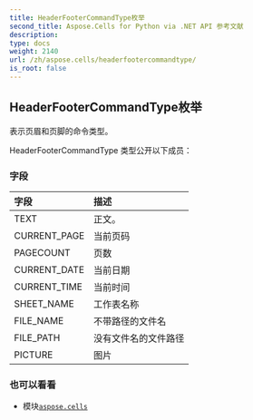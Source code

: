 ```yaml
---
title: HeaderFooterCommandType枚举
second_title: Aspose.Cells for Python via .NET API 参考文献
description:
type: docs
weight: 2140
url: /zh/aspose.cells/headerfootercommandtype/
is_root: false
---
```

## HeaderFooterCommandType枚举
表示页眉和页脚的命令类型。



HeaderFooterCommandType 类型公开以下成员：

### 字段
|字段|描述|
| :- | :- |
| TEXT |正文。|
| CURRENT_PAGE |当前页码|
| PAGECOUNT |页数|
| CURRENT_DATE |当前日期|
| CURRENT_TIME |当前时间|
| SHEET_NAME |工作表名称|
| FILE_NAME |不带路径的文件名|
| FILE_PATH |没有文件名的文件路径|
| PICTURE |图片|



### 也可以看看
* 模块[`aspose.cells`](..)

